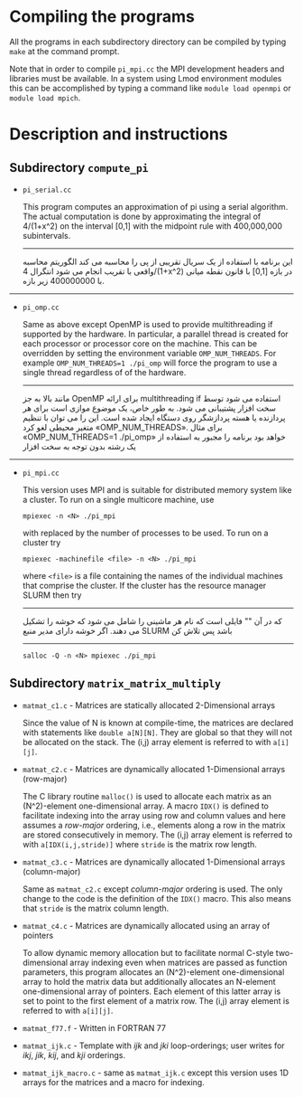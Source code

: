 Compiling the programs
======================

All the programs in each subdirectory directory can be compiled by
typing `make` at the command prompt.

Note that in order to compile `pi_mpi.cc` the MPI development headers
and libraries must be available.  In a system using Lmod environment
modules this can be accomplished by typing a command like `module load
openmpi` or `module load mpich`.

Description and instructions
============================

Subdirectory `compute_pi`
-----------------------

* `pi_serial.cc`

  This program computes an approximation of pi using a serial
  algorithm.  The actual computation is done by approximating the
  integral of 4/(1+x^2) on the interval [0,1] with the midpoint rule
  with 400,000,000 subintervals.
  
  **************************
  این برنامه با استفاده از یک سریال تقریبی از پی را محاسبه می کند
   الگوریتم محاسبه واقعی با تقریب انجام می شود
   انتگرال 4/(1+x^2) در بازه [0,1] با قانون نقطه میانی
   با 400000000 زیر بازه.
************************************
* `pi_omp.cc`

  Same as above except OpenMP is used to provide multithreading if
  supported by the hardware.  In particular, a parallel thread is
  created for each processor or processor core on the machine.  This
  can be overridden by setting the environment variable
  `OMP_NUM_THREADS`.  For example `OMP_NUM_THREADS=1 ./pi_omp` will
  force the program to use a single thread regardless of of the
  hardware.
  
  **************************
  مانند بالا به جز OpenMP برای ارائه multithreading if استفاده می شود
   توسط سخت افزار پشتیبانی می شود. به طور خاص، یک موضوع موازی است
   برای هر پردازنده یا هسته پردازشگر روی دستگاه ایجاد شده است. این
   را می توان با تنظیم متغیر محیطی لغو کرد
   «OMP_NUM_THREADS». برای مثال «OMP_NUM_THREADS=1 ./pi_omp» خواهد بود
   برنامه را مجبور به استفاده از یک رشته بدون توجه به
   سخت افزار
*************************
* `pi_mpi.cc`

  This version uses MPI and is suitable for distributed memory
  system like a cluster.  To run on a single multicore machine, use
  ```shell
  mpiexec -n <N> ./pi_mpi
  ```
  with <N> replaced by the number of processes to be used.  To run on a
  cluster try
  ```shell
  mpiexec -machinefile <file> -n <N> ./pi_mpi
  ```

  where `<file>` is a file containing the names of the individual machines
  that comprise the cluster.  If the cluster has the resource manager SLURM
  then try
  
  ******************************
  که در آن "<file>" فایلی است که نام هر ماشینی را شامل می شود
   که خوشه را تشکیل می دهند. اگر خوشه دارای مدیر منبع SLURM باشد
   پس تلاش کن
   ****************************
  ```shell
  salloc -Q -n <N> mpiexec ./pi_mpi
  ```

Subdirectory `matrix_matrix_multiply`
-------------------------------------


* `matmat_c1.c` - Matrices are statically allocated 2-Dimensional arrays

  Since the value of N is known at compile-time, the matrices are
  declared with statements like `double a[N][N]`.  They are global so
  that they will not be allocated on the stack.  The (i,j) array
  element is referred to with `a[i][j]`.

* `matmat_c2.c` - Matrices are dynamically allocated 1-Dimensional arrays
  (row-major)

  The C library routine `malloc()` is used to allocate each matrix as
  an (N^2)-element one-dimensional array.  A macro `IDX()` is defined
  to facilitate indexing into the array using row and column values and
  here assumes a *row-major* ordering, i.e., elements along a row in
  the matrix are stored consecutively in memory.  The (i,j) array element
  is referred to with `a[IDX(i,j,stride)]` where `stride` is the matrix
  row length.

* `matmat_c3.c` - Matrices are dynamically allocated 1-Dimensional arrays
  (column-major)

  Same as `matmat_c2.c` except *column-major* ordering is used.  The only
  change to the code is the definition of the `IDX()` macro.  This also
  means that `stride` is the matrix column length.

* `matmat_c4.c` - Matrices are dynamically allocated using an array of pointers

  To allow dynamic memory allocation but to facilitate normal C-style
  two-dimensional array indexing even when matrices are passed as
  function parameters, this program allocates an (N^2)-element
  one-dimensional array to hold the matrix data but additionally
  allocates an N-element one-dimensional array of pointers.  Each
  element of this latter array is set to point to the first element of
  a matrix row.  The (i,j) array element is referred to with `a[i][j]`.

* `matmat_f77.f` - Written in FORTRAN 77

* `matmat_ijk.c` - Template with *ijk* and *jki* loop-orderings; user writes
  for *ikj*, *jik*, *kij*, and *kji* orderings.

* `matmat_ijk_macro.c` - same as `matmat_ijk.c` except this version uses
  1D arrays for the matrices and a macro for indexing.

